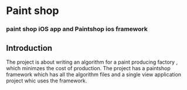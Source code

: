 # Paint shop

### paint shop iOS app and Paintshop ios framework

## Introduction
  The project is about writing an algorithm for a paint producing factory , which minimzes the cost of production. 
  The project has a paintshop framework  which has all the algorithm files and a single view application project
  whic uses the framework.
  
  
  
